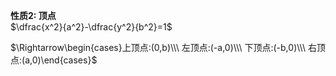 **性质2: 顶点**  
$\dfrac{x^2}{a^2}-\dfrac{y^2}{b^2}=1$  
  
$\Rightarrow\begin{cases}上顶点:(0,b)\\\ 左顶点:(-a,0)\\\ 下顶点:(-b,0)\\\ 右顶点:(a,0)\end{cases}$  
